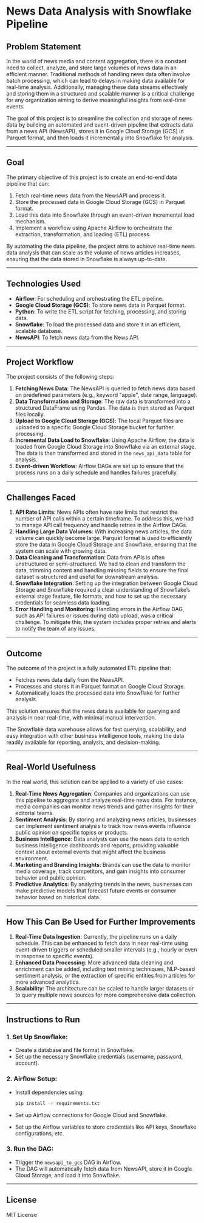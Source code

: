 # News Data Analysis with Snowflake Pipeline

## **Problem Statement**
In the world of news media and content aggregation, there is a constant need to collect, analyze, and store large volumes of news data in an efficient manner. Traditional methods of handling news data often involve batch processing, which can lead to delays in making data available for real-time analysis. Additionally, managing these data streams effectively and storing them in a structured and scalable manner is a critical challenge for any organization aiming to derive meaningful insights from real-time events.

The goal of this project is to streamline the collection and storage of news data by building an automated and event-driven pipeline that extracts data from a news API (NewsAPI), stores it in Google Cloud Storage (GCS) in Parquet format, and then loads it incrementally into Snowflake for analysis.

---

## **Goal**
The primary objective of this project is to create an end-to-end data pipeline that can:

1. Fetch real-time news data from the NewsAPI and process it.
2. Store the processed data in Google Cloud Storage (GCS) in Parquet format.
3. Load this data into Snowflake through an event-driven incremental load mechanism.
4. Implement a workflow using Apache Airflow to orchestrate the extraction, transformation, and loading (ETL) process.

By automating the data pipeline, the project aims to achieve real-time news data analysis that can scale as the volume of news articles increases, ensuring that the data stored in Snowflake is always up-to-date.

---

## **Technologies Used**
- **Airflow**: For scheduling and orchestrating the ETL pipeline.
- **Google Cloud Storage (GCS)**: To store news data in Parquet format.
- **Python**: To write the ETL script for fetching, processing, and storing data.
- **Snowflake**: To load the processed data and store it in an efficient, scalable database.
- **NewsAPI**: To fetch news data from the News API.

---

## **Project Workflow**
The project consists of the following steps:

1. **Fetching News Data**: The NewsAPI is queried to fetch news data based on predefined parameters (e.g., keyword "apple", date range, language).
2. **Data Transformation and Storage**: The raw data is transformed into a structured DataFrame using Pandas. The data is then stored as Parquet files locally.
3. **Upload to Google Cloud Storage (GCS)**: The local Parquet files are uploaded to a specific Google Cloud Storage bucket for further processing.
4. **Incremental Data Load to Snowflake**: Using Apache Airflow, the data is loaded from Google Cloud Storage into Snowflake via an external stage. The data is then transformed and stored in the `news_api_data` table for analysis.
5. **Event-driven Workflow**: Airflow DAGs are set up to ensure that the process runs on a daily schedule and handles failures gracefully.

---

## **Challenges Faced**
1. **API Rate Limits**: News APIs often have rate limits that restrict the number of API calls within a certain timeframe. To address this, we had to manage API call frequency and handle retries in the Airflow DAGs.
2. **Handling Large Data Volumes**: With increasing news articles, the data volume can quickly become large. Parquet format is used to efficiently store the data in Google Cloud Storage and Snowflake, ensuring that the system can scale with growing data.
3. **Data Cleaning and Transformation**: Data from APIs is often unstructured or semi-structured. We had to clean and transform the data, trimming content and handling missing fields to ensure the final dataset is structured and useful for downstream analysis.
4. **Snowflake Integration**: Setting up the integration between Google Cloud Storage and Snowflake required a clear understanding of Snowflake’s external stage feature, file formats, and how to set up the necessary credentials for seamless data loading.
5. **Error Handling and Monitoring**: Handling errors in the Airflow DAG, such as API failures or issues during data upload, was a critical challenge. To mitigate this, the system includes proper retries and alerts to notify the team of any issues.

---

## **Outcome**
The outcome of this project is a fully automated ETL pipeline that:

- Fetches news data daily from the NewsAPI.
- Processes and stores it in Parquet format on Google Cloud Storage.
- Automatically loads the processed data into Snowflake for further analysis.

This solution ensures that the news data is available for querying and analysis in near real-time, with minimal manual intervention.

The Snowflake data warehouse allows for fast querying, scalability, and easy integration with other business intelligence tools, making the data readily available for reporting, analysis, and decision-making.

---

## **Real-World Usefulness**
In the real world, this solution can be applied to a variety of use cases:

1. **Real-Time News Aggregation**: Companies and organizations can use this pipeline to aggregate and analyze real-time news data. For instance, media companies can monitor news trends and gather insights for their editorial teams.
2. **Sentiment Analysis**: By storing and analyzing news articles, businesses can implement sentiment analysis to track how news events influence public opinion on specific topics or products.
3. **Business Intelligence**: Data analysts can use the news data to enrich business intelligence dashboards and reports, providing valuable context about external events that might affect the business environment.
4. **Marketing and Branding Insights**: Brands can use the data to monitor media coverage, track competitors, and gain insights into consumer behavior and public opinion.
5. **Predictive Analytics**: By analyzing trends in the news, businesses can make predictive models that forecast future events or consumer behavior based on historical data.

---

## **How This Can Be Used for Further Improvements**
1. **Real-Time Data Ingestion**: Currently, the pipeline runs on a daily schedule. This can be enhanced to fetch data in near real-time using event-driven triggers or scheduled smaller intervals (e.g., hourly or even in response to specific events).
2. **Enhanced Data Processing**: More advanced data cleaning and enrichment can be added, including text mining techniques, NLP-based sentiment analysis, or the extraction of specific entities from articles for more advanced analytics.
3. **Scalability**: The architecture can be scaled to handle larger datasets or to query multiple news sources for more comprehensive data collection.

---

## **Instructions to Run**
### 1. **Set Up Snowflake**:
- Create a database and file format in Snowflake.
- Set up the necessary Snowflake credentials (username, password, account).

### 2. **Airflow Setup**:
- Install dependencies using:

    ```bash
    pip install -r requirements.txt
    ```

- Set up Airflow connections for Google Cloud and Snowflake.
- Set up the Airflow variables to store credentials like API keys, Snowflake configurations, etc.

### 3. **Run the DAG**:
- Trigger the `newsapi_to_gcs` DAG in Airflow.
- The DAG will automatically fetch data from NewsAPI, store it in Google Cloud Storage, and load it into Snowflake.

---

## **License**
MIT License

